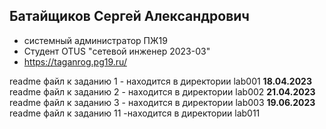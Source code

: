 
## Батайщиков Сергей Александрович
- системный администратор ПЖ19
- Студент OTUS "сетевой инженер 2023-03"
- https://taganrog.pg19.ru/

readme файл к заданию 1 - находится в директории lab001
**18.04.2023** readme файл к заданию 2 - находится в директории lab002
**21.04.2023** readme файл к заданию 3 - находится в директории lab003
**19.06.2023** readme файл к заданию 11 -находится в директории lab011
